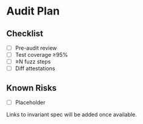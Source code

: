 # Audit Plan

## Checklist
- [ ] Pre-audit review
- [ ] Test coverage ≥95%
- [ ] ≥N fuzz steps
- [ ] Diff attestations

## Known Risks
- [ ] Placeholder

Links to invariant spec will be added once available.
